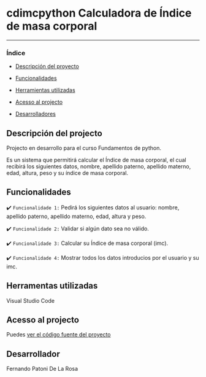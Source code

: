 # cdimcpython Calculadora de Índice de masa corporal 

<hr>

### Índice

- [Descripción del proyecto](#descripción-del-projecto)

- [Funcionalidades](#funcionalidades)

- [Herramientas utilizadas](#herramentas-utilizadas)

- [Acesso al projecto](#acesso-al-projecto)

- [Desarrolladores](#desarrollador)

## Descripción del projecto 

<p align="justify">
Projecto en desarrollo para el curso Fundamentos de python.

Es un sistema que permitirá calcular el Índice de masa corporal, el cual recibirá los siguientes datos, nombre, apellido paterno, apellido materno, edad, altura, peso y su índice de masa corporal.

</p>

## Funcionalidades

:heavy_check_mark: `Funcionalidade 1:` Pedirá los siguientes datos al usuario: nombre, apellido paterno, apellido materno, edad, altura y peso.

:heavy_check_mark: `Funcionalidade 2:` Validar si algún dato sea no válido.

:heavy_check_mark: `Funcionalidade 3:` Calcular su Índice de masa corporal (imc).

:heavy_check_mark: `Funcionalidade 4:` Mostrar todos los datos introducios por el usuario y su imc.


## Herramentas utilizadas

Visual Studio Code

###

## Acesso al projecto

Puedes [ver el código fuente del proyecto](link) 

## Desarrollador
Fernando Patoni De La Rosa

